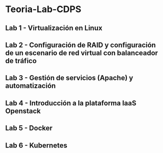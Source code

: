 # Teoria-Lab-CDPS


## Lab 1 - Virtualización en Linux

## Lab 2 - Configuración de RAID y configuración de un escenario de red virtual con balanceador de tráfico

## Lab 3 - Gestión de servicios (Apache) y automatización

## Lab 4 - Introducción a la plataforma IaaS Openstack

## Lab 5 - Docker

## Lab 6 - Kubernetes